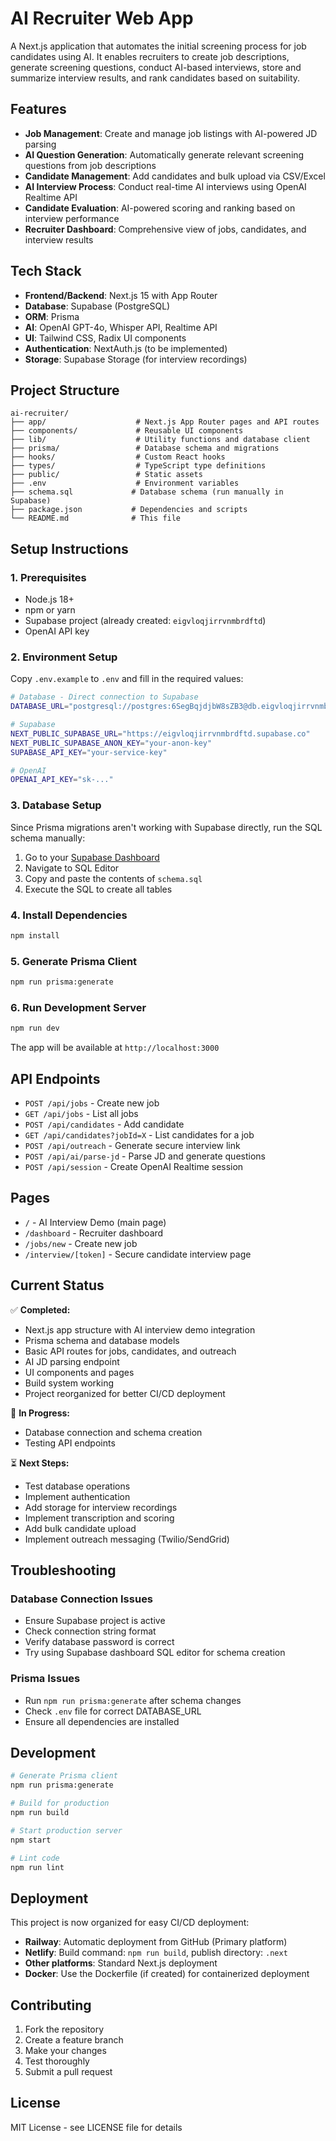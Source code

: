 # AI Recruiter Web App

A Next.js application that automates the initial screening process for job candidates using AI. It enables recruiters to create job descriptions, generate screening questions, conduct AI-based interviews, store and summarize interview results, and rank candidates based on suitability.

## Features

- **Job Management**: Create and manage job listings with AI-powered JD parsing
- **AI Question Generation**: Automatically generate relevant screening questions from job descriptions
- **Candidate Management**: Add candidates and bulk upload via CSV/Excel
- **AI Interview Process**: Conduct real-time AI interviews using OpenAI Realtime API
- **Candidate Evaluation**: AI-powered scoring and ranking based on interview performance
- **Recruiter Dashboard**: Comprehensive view of jobs, candidates, and interview results

## Tech Stack

- **Frontend/Backend**: Next.js 15 with App Router
- **Database**: Supabase (PostgreSQL)
- **ORM**: Prisma
- **AI**: OpenAI GPT-4o, Whisper API, Realtime API
- **UI**: Tailwind CSS, Radix UI components
- **Authentication**: NextAuth.js (to be implemented)
- **Storage**: Supabase Storage (for interview recordings)

## Project Structure

```
ai-recruiter/
├── app/                    # Next.js App Router pages and API routes
├── components/             # Reusable UI components
├── lib/                    # Utility functions and database client
├── prisma/                 # Database schema and migrations
├── hooks/                  # Custom React hooks
├── types/                  # TypeScript type definitions
├── public/                 # Static assets
├── .env                    # Environment variables
├── schema.sql             # Database schema (run manually in Supabase)
├── package.json           # Dependencies and scripts
└── README.md              # This file
```

## Setup Instructions

### 1. Prerequisites

- Node.js 18+ 
- npm or yarn
- Supabase project (already created: `eigvloqjirrvnmbrdftd`)
- OpenAI API key

### 2. Environment Setup

Copy `.env.example` to `.env` and fill in the required values:

```bash
# Database - Direct connection to Supabase
DATABASE_URL="postgresql://postgres:6SegBqjdjbW8sZB3@db.eigvloqjirrvnmbrdftd.supabase.co:5432/postgres"

# Supabase
NEXT_PUBLIC_SUPABASE_URL="https://eigvloqjirrvnmbrdftd.supabase.co"
NEXT_PUBLIC_SUPABASE_ANON_KEY="your-anon-key"
SUPABASE_API_KEY="your-service-key"

# OpenAI
OPENAI_API_KEY="sk-..."
```

### 3. Database Setup

Since Prisma migrations aren't working with Supabase directly, run the SQL schema manually:

1. Go to your [Supabase Dashboard](https://supabase.com/dashboard/project/eigvloqjirrvnmbrdftd)
2. Navigate to SQL Editor
3. Copy and paste the contents of `schema.sql`
4. Execute the SQL to create all tables

### 4. Install Dependencies

```bash
npm install
```

### 5. Generate Prisma Client

```bash
npm run prisma:generate
```

### 6. Run Development Server

```bash
npm run dev
```

The app will be available at `http://localhost:3000`

## API Endpoints

- `POST /api/jobs` - Create new job
- `GET /api/jobs` - List all jobs
- `POST /api/candidates` - Add candidate
- `GET /api/candidates?jobId=X` - List candidates for a job
- `POST /api/outreach` - Generate secure interview link
- `POST /api/ai/parse-jd` - Parse JD and generate questions
- `POST /api/session` - Create OpenAI Realtime session

## Pages

- `/` - AI Interview Demo (main page)
- `/dashboard` - Recruiter dashboard
- `/jobs/new` - Create new job
- `/interview/[token]` - Secure candidate interview page

## Current Status

✅ **Completed:**
- Next.js app structure with AI interview demo integration
- Prisma schema and database models
- Basic API routes for jobs, candidates, and outreach
- AI JD parsing endpoint
- UI components and pages
- Build system working
- Project reorganized for better CI/CD deployment

🔄 **In Progress:**
- Database connection and schema creation
- Testing API endpoints

⏳ **Next Steps:**
- Test database operations
- Implement authentication
- Add storage for interview recordings
- Implement transcription and scoring
- Add bulk candidate upload
- Implement outreach messaging (Twilio/SendGrid)

## Troubleshooting

### Database Connection Issues
- Ensure Supabase project is active
- Check connection string format
- Verify database password is correct
- Try using Supabase dashboard SQL editor for schema creation

### Prisma Issues
- Run `npm run prisma:generate` after schema changes
- Check `.env` file for correct DATABASE_URL
- Ensure all dependencies are installed

## Development

```bash
# Generate Prisma client
npm run prisma:generate

# Build for production
npm run build

# Start production server
npm start

# Lint code
npm run lint
```

## Deployment

This project is now organized for easy CI/CD deployment:

- **Railway**: Automatic deployment from GitHub (Primary platform)
- **Netlify**: Build command: `npm run build`, publish directory: `.next`
- **Other platforms**: Standard Next.js deployment
- **Docker**: Use the Dockerfile (if created) for containerized deployment

## Contributing

1. Fork the repository
2. Create a feature branch
3. Make your changes
4. Test thoroughly
5. Submit a pull request

## License

MIT License - see LICENSE file for details
